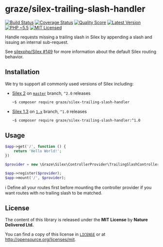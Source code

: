 # graze/silex-trailing-slash-handler

[![Build Status][ico-build]][travis]
[![Coverage Status][ico-coverage]][coverage]
[![Quality Score][ico-quality]][quality] 
[![Latest Version][ico-package]][package]
[![PHP ~5.5][ico-engine]][lang]
[![MIT Licensed][ico-license]][license]

Handle requests missing a trailing slash in Silex by
appending a slash and issuing an internal sub-request.

See [silexphp/Silex #149](https://github.com/silexphp/Silex/issues/149) for more
information about the default Silex routing behavior.

<!-- Links -->
[travis]: https://travis-ci.org/graze/silex-trailing-slash-handler
[lang]: https://secure.php.net
[package]: https://packagist.org/packages/graze/silex-trailing-slash-handler
[license]: https://github.com/graze/silex-trailing-slash-handler/blob/master/LICENSE
[coverage]: https://scrutinizer-ci.com/g/graze/silex-trailing-slash-handler/code-structure
[quality]: https://scrutinizer-ci.com/g/graze/silex-trailing-slash-handler
[silex-2]: https://github.com/silexphp/Silex
[silex-1]: https://github.com/silexphp/Silex/tree/1.3
[branch-master]: https://github.com/graze/silex-trailing-slash-handler/tree/master
[branch-1.x]: https://github.com/graze/silex-trailing-slash-handler/tree/1.x

<!-- Images -->
[ico-license]: https://img.shields.io/packagist/l/graze/silex-trailing-slash-handler.svg?style=flat-square
[ico-package]: https://img.shields.io/packagist/v/graze/silex-trailing-slash-handler.svg?style=flat-square
[ico-build]: https://img.shields.io/travis/graze/silex-trailing-slash-handler/master.svg?style=flat-square
[ico-engine]: https://img.shields.io/badge/php-%3E%3D5.6-8892BF.svg?style=flat-square
[ico-coverage]: https://img.shields.io/scrutinizer/coverage/g/graze/silex-trailing-slash-handler.svg?style=flat-square
[ico-quality]: https://img.shields.io/scrutinizer/g/graze/silex-trailing-slash-handler.svg?style=flat-square

## Installation

We try to support all commonly used versions of Silex including:

- [Silex 2][silex-2] on [`master`][branch-master] branch, `^2.0` releases

    ```bash
    ~$ composer require graze/silex-trailing-slash-handler
    ```

- [Silex 1.3][silex-1] on [`1.x`][branch-1.x] branch, `^1.0` releases

    ```bash
    ~$ composer require graze/silex-trailing-slash-handler:^1.0
    ```

## Usage

```php
$app->get('/', function () {
    return 'Hello World!';
})

$provider = new \Graze\Silex\ControllerProvider\TrailingSlashControllerProvider();

$app->register($provider);
$app->mount('/', $provider);
```

:information_source: Define all your routes first before mounting the controller
provider if you want routes with no trailing slash to be matched.

## License

The content of this library is released under the **MIT License** by **Nature Delivered Ltd.**

You can find a copy of this license in [`LICENSE`][license] or at http://opensource.org/licenses/mit.
